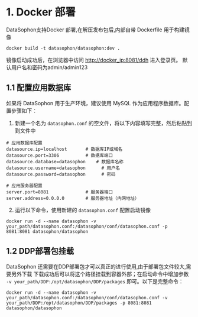 # 1. Docker 部署

DataSophon支持Docker 部署,在解压发布包后,内部自带 Dockerfile 用于构建镜像

```shell
docker build -t datasophon/datasophon:dev .
```

镜像启动成功后，在浏览器中访问 <http://docker_ip:8081/ddh> 进入登录页。 默认用户名和密码为admin/admin123

## 1.1 配置应用数据库

如果将 DataSophon 用于生产环境，建议使用 MySQL 作为应用程序数据库。配置步骤如下：

1. 新建一个名为 `datasophon.conf` 的空文件，将以下内容填写完整，然后粘贴到到文件中

```shell
# 应用数据库配置
datasource.ip=localhost       # 数据库IP或域名
datasource.port=3306          # 数据库端口
datasource.database=datasophon    # 数据库名称
datasource.username=datasophon      # 用户名
datasource.password=datasophon      # 密码

# 应用服务器配置
server.port=8081              # 服务器端口
server.address=0.0.0.0        # 服务器地址（内网地址）

```

2. 运行以下命令，使用新建的 `datasophon.conf` 配置启动镜像

```shell
docker run -d --name datasophon -v your_path/datasophon.conf:/datasophon/conf/datasophon.conf -p 8081:8081 datasophon/datasophon
```

## 1.2 DDP部署包挂载

DataSophon 还需要在DDP部署包才可以真正的进行使用,由于部署包文件较大,需要另外下载
下载成功后可以将这个路径挂载到容器外部；在启动命令中增加参数 `-v your_path/DDP:/opt/datasophon/DDP/packages` 即可。以下是完整命令：

```shell
docker run -d --name datasophon -v your_path/datasophon.conf:/datasophon/conf/datasophon.conf -v your_path/DDP:/opt/datasophon/DDP/packages -p 8081:8081 datasophon/datasophon
```

